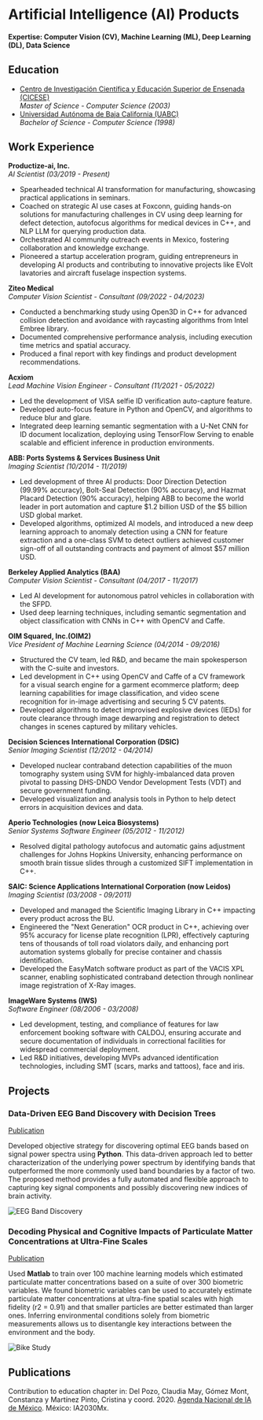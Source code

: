 # Artificial Intelligence (AI) Products

#### Expertise: Computer Vision (CV), Machine Learning (ML), Deep Learning (DL), Data Science

## Education
- [Centro de Investigación Científica y Educación Superior de Ensenada (CICESE)](https://www.cicese.edu.mx) <br>
_Master of Science - Computer Science (2003)_ 
- [Universidad Autónoma de Baja California (UABC)](https://www.uabc.edu.mx) <br>
_Bachelor of Science - Computer Science (1998)_

## Work Experience
**Productize-ai, Inc.** <br>
_AI Scientist (03/2019 - Present)_
- Spearheaded technical AI transformation for manufacturing, showcasing practical applications in seminars.
- Coached on strategic AI use cases at Foxconn, guiding hands-on solutions for manufacturing challenges in CV using deep learning for defect detection, autofocus algorithms for medical devices in C++, and NLP LLM for querying production data.
- Orchestrated AI community outreach events in Mexico, fostering collaboration and knowledge exchange.
- Pioneered a startup acceleration program, guiding entrepreneurs in developing AI products and contributing to innovative projects like EVolt lavatories and aircraft fuselage inspection systems.

**Ziteo Medical** <br>
_Computer Vision Scientist - Consultant (09/2022 - 04/2023)_
- Conducted a benchmarking study using Open3D in C++ for advanced collision detection and avoidance with raycasting algorithms from Intel Embree library.
- Documented comprehensive performance analysis, including execution time metrics and spatial accuracy.
- Produced a final report with key findings and product development recommendations.

**Acxiom** <br>
_Lead Machine Vision Engineer - Consultant (11/2021 - 05/2022)_
- Led the development of VISA selfie ID verification auto-capture feature.
- Developed auto-focus feature in Python and OpenCV, and algorithms to reduce blur and glare.
- Integrated deep learning semantic segmentation with a U-Net CNN for ID document localization, deploying using TensorFlow Serving to enable scalable and efficient inference in production environments.

**ABB: Ports Systems & Services Business Unit** <br>
_Imaging Scientist (10/2014 - 11/2019)_
- Led development of three AI products: Door Direction Detection (99.99% accuracy), Bolt-Seal Detection (90% accuracy), and Hazmat Placard Detection (90% accuracy), helping ABB to become the world leader in port automation and capture $1.2 billion USD of the $5 billion USD global market.
- Developed algorithms, optimized AI models, and introduced a new deep learning approach to anomaly detection using a CNN for feature extraction and a one-class SVM to detect outliers achieved customer sign-off of all outstanding contracts and payment of almost $57 million USD.

**Berkeley Applied Analytics (BAA)** <br>
_Computer Vision Scientist - Consultant (04/2017 - 11/2017)_
- Led AI development for autonomous patrol vehicles in collaboration with the SFPD.
- Used deep learning techniques, including semantic segmentation and object classification with CNNs in C++ with OpenCV and Caffe.

**OIM Squared, Inc.(OIM2)** <br>
_Vice President of Machine Learning Science (04/2014 - 09/2016)_
- Structured the CV team, led R&D, and became the main spokesperson with the C-suite and investors.
- Led development in C++ using OpenCV and Caffe of a CV framework for a visual search engine for a garment ecommerce platform; deep learning capabilities for image classification, and video scene recognition for in-image advertising and securing 5 CV patents. 
- Developed algorithms to detect improvised explosive devices (IEDs) for route clearance through image dewarping and registration to detect changes in scenes captured by military vehicles.

**Decision Sciences International Corporation (DSIC)** <br>
 _Senior Imaging Scientist (12/2012 - 04/2014)_
- Developed nuclear contraband detection capabilities of the muon tomography system using SVM for highly-imbalanced data proven pivotal to passing DHS-DNDO Vendor Development Tests (VDT) and secure government funding.
- Developed visualization and analysis tools in Python to help detect errors in acquisition devices and data.

**Aperio Technologies (now Leica Biosystems)** <br>
_Senior Systems Software Engineer (05/2012 - 11/2012)_
- Resolved digital pathology autofocus and automatic gains adjustment challenges for Johns Hopkins University, enhancing performance on smooth brain tissue slides through a customized SIFT implementation in C++.

**SAIC: Science Applications International Corporation (now Leidos)** <br>
_Imaging Scientist (03/2008 - 09/2011)_
- Developed and managed the Scientific Imaging Library in C++ impacting every product across the BU.
- Engineered the "Next Generation" OCR product in C++, achieving over 95% accuracy for license plate recognition (LPR), effectively capturing tens of thousands of toll road violators daily, and enhancing port automation systems globally for precise container and chassis identification.
- Developed the EasyMatch software product as part of the VACIS XPL scanner, enabling sophisticated contraband detection through nonlinear image registration of X-Ray images. 

**ImageWare Systems (IWS)** <br>
_Software Engineer (08/2006 - 03/2008)_
- Led development, testing, and compliance of features for law enforcement booking software with CALDOJ, ensuring accurate and secure documentation of individuals in correctional facilities for widespread commercial deployment.
- Led R&D initiatives, developing MVPs advanced identification technologies, including SMT (scars, marks and tattoos), face and iris.

## Projects
### Data-Driven EEG Band Discovery with Decision Trees
[Publication](https://www.mdpi.com/1424-8220/22/8/3048)

Developed objective strategy for discovering optimal EEG bands based on signal power spectra using **Python**. This data-driven approach led to better characterization of the underlying power spectrum by identifying bands that outperformed the more commonly used band boundaries by a factor of two. The proposed method provides a fully automated and flexible approach to capturing key signal components and possibly discovering new indices of brain activity.

![EEG Band Discovery](/assets/img/eeg_band_discovery.jpeg)

### Decoding Physical and Cognitive Impacts of Particulate Matter Concentrations at Ultra-Fine Scales
[Publication](https://www.mdpi.com/1424-8220/22/11/4240)

Used **Matlab** to train over 100 machine learning models which estimated particulate matter concentrations based on a suite of over 300 biometric variables. We found biometric variables can be used to accurately estimate particulate matter concentrations at ultra-fine spatial scales with high fidelity (r2 = 0.91) and that smaller particles are better estimated than larger ones. Inferring environmental conditions solely from biometric measurements allows us to disentangle key interactions between the environment and the body.

![Bike Study](/assets/img/bike_study.jpeg)

## Publications
Contribution to education chapter in: Del Pozo, Claudia May, Gómez Mont, Constanza y Martínez Pinto,
Cristina y coord. 2020. [Agenda Nacional de IA de México](https://drive.google.com/file/d/19raHp7W_HpgFa3I-nVoHtjTPHYqosmJs/view?pli=1). México: IA2030Mx.
